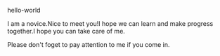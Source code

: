 hello-world

I am a novice.Nice to meet you!I hope we can learn and make progress together.I hope you can take care of me.

Please don't foget to pay attention to me if you come in.
